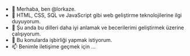 - 👋 Merhaba, ben @lorkaze.
- 👀 HTML, CSS, SQL ve JavaScript gibi web geliştirme teknolojilerine ilgi duyuyorum.
- 🌱 Şu anda bu dilleri daha iyi anlamak ve becerilerimi geliştirmek üzerine çalışıyorum.
- 💞️ Bu konularda işbirliği yapmak istiyorum.
- 📫 Benimle iletişime geçmek için ...
